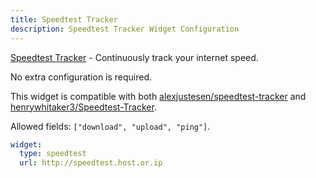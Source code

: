 ```yaml
---
title: Speedtest Tracker
description: Speedtest Tracker Widget Configuration
---
```


[Speedtest Tracker](https://github.com/henrywhitaker3/Speedtest-Tracker) - Continuously track your internet speed.

No extra configuration is required.

This widget is compatible with both [alexjustesen/speedtest-tracker](https://github.com/alexjustesen/speedtest-tracker) and [henrywhitaker3/Speedtest-Tracker](https://github.com/henrywhitaker3/Speedtest-Tracker).

Allowed fields: `["download", "upload", "ping"]`.

```yaml
widget:
  type: speedtest
  url: http://speedtest.host.or.ip
```
